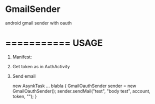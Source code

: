 GmailSender
===========

android gmail sender with oauth

===========
USAGE
===========

1) Manifest:
	<uses-permission android:name="android.permission.INTERNET"/>
	<uses-permission android:name="android.permission.GET_ACCOUNTS"/>
    	<uses-permission android:name="android.permission.USE_CREDENTIALS"/>

2) Get token as in AuthActivity
3) Send email

    new AsynkTask ... blabla {
	GmailOauthSender sender = new GmailOauthSender();
        sender.sendMail("test", "body test", account, token, "");
    }

